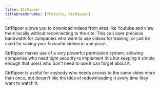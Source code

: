 ```yaml
---
title: StrRipper
titleBreadcrumbs: [Products, StrRipper]
---
```


StrRipper allows you to download videos from sites like Youtube and view them locally without reconnecting to the site. This can save precious bandwidth for companies who want to use videos for training, or just be used for saving your favourite videos in one place.

StrRipper makes use of a very powerful permission system, allowing companies who need tight security to implement this but keeping it simple enough that users who don't need to use it can forget about it.

StrRipper is useful for anybody who needs access to the same video more than once, but doesn't like the idea of redownloading it every time they want to watch it.
